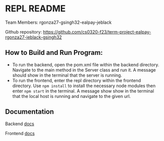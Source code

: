 # REPL README

Team Members: rgonza27-gsingh32-ealpay-jeblack

Github repository: https://github.com/cs0320-f23/term-project-ealpay-rgonza27-jeblack-gsingh32

## How to Build and Run Program:

- To run the backend, open the pom.xml file within the backend directory. Navigate to the main method in the Server class and run it. A message should show in the terminal that the server is running.
- To run the frontend, enter the repl directory within the frontend directory. Use `npm install` to install the necessary node modules then enter `npm start` in the terminal. A message show show in the terminal that the local host is running and navigate to the given url.

## Documentation

Backend [docs](./docs/backend.md)

Frontend [docs](./docs/frontend.md)

